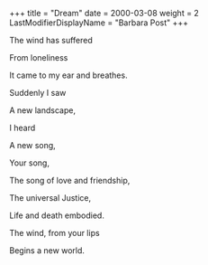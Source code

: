+++
title = "Dream"
date = 2000-03-08
weight = 2
LastModifierDisplayName = "Barbara Post"
+++

The wind has suffered

From loneliness

It came to my ear and breathes.

Suddenly I saw

A new landscape,

I heard

A new song,

Your song,

The song of love and friendship,

The universal Justice,

Life and death embodied.

The wind, from your lips

Begins a new world.
